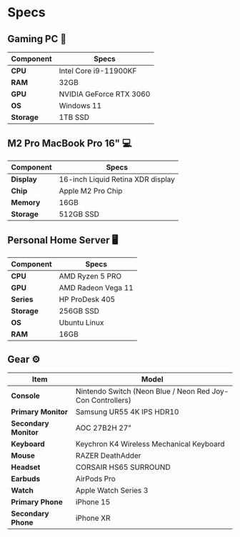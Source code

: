# Specs

## Gaming PC 👾
| Component | Specs |
|-----------|-------|
| **CPU**   | Intel Core i9-11900KF |
| **RAM**   | 32GB |
| **GPU**   | NVIDIA GeForce RTX 3060 |
| **OS**    | Windows 11 |
| **Storage** | 1TB SSD |

## M2 Pro MacBook Pro 16" 💻
| Component | Specs |
|-----------|-------|
| **Display** | 16-inch Liquid Retina XDR display |
| **Chip**    | Apple M2 Pro Chip |
| **Memory**  | 16GB |
| **Storage** | 512GB SSD |

## Personal Home Server 🖥️
| Component | Specs |
|-----------|-------|
| **CPU**   | AMD Ryzen 5 PRO |
| **GPU**   | AMD Radeon Vega 11 |
| **Series** | HP ProDesk 405 |
| **Storage** | 256GB SSD |
| **OS**    | Ubuntu Linux |
| **RAM**   | 16GB |

## Gear ⚙️
| Item | Model |
|------|-------|
| **Console** | Nintendo Switch (Neon Blue / Neon Red Joy-Con Controllers) |
| **Primary Monitor** | Samsung UR55 4K IPS HDR10 |
| **Secondary Monitor** | AOC 27B2H 27" |
| **Keyboard** | Keychron K4 Wireless Mechanical Keyboard |
| **Mouse** | RAZER DeathAdder |
| **Headset** | CORSAIR HS65 SURROUND |
| **Earbuds** | AirPods Pro |
| **Watch** | Apple Watch Series 3 |
| **Primary Phone** | iPhone 15 |
| **Secondary Phone** | iPhone XR |

